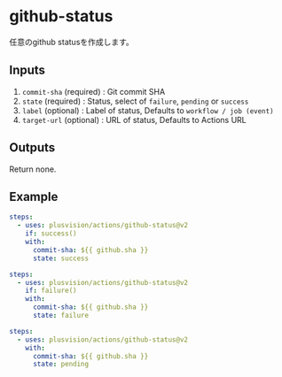 # github-status

任意のgithub statusを作成します。

## Inputs

1. `commit-sha` (required) : Git commit SHA
2. `state` (required) : Status, select of `failure`, `pending` or `success`
3. `label` (optional) : Label of status, Defaults to `workflow / job (event)`
4. `target-url` (optional) : URL of status, Defaults to Actions URL

## Outputs

Return none.

## Example

```yaml
steps:
  - uses: plusvision/actions/github-status@v2
    if: success()
    with:
      commit-sha: ${{ github.sha }}
      state: success
```

```yaml
steps:
  - uses: plusvision/actions/github-status@v2
    if: failure()
    with:
      commit-sha: ${{ github.sha }}
      state: failure
```

```yaml
steps:
  - uses: plusvision/actions/github-status@v2
    with:
      commit-sha: ${{ github.sha }}
      state: pending
```
